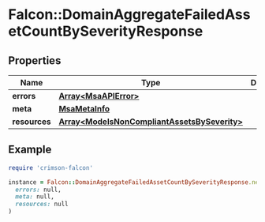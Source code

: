 # Falcon::DomainAggregateFailedAssetCountBySeverityResponse

## Properties

| Name | Type | Description | Notes |
| ---- | ---- | ----------- | ----- |
| **errors** | [**Array&lt;MsaAPIError&gt;**](MsaAPIError.md) |  | [optional] |
| **meta** | [**MsaMetaInfo**](MsaMetaInfo.md) |  |  |
| **resources** | [**Array&lt;ModelsNonCompliantAssetsBySeverity&gt;**](ModelsNonCompliantAssetsBySeverity.md) |  |  |

## Example

```ruby
require 'crimson-falcon'

instance = Falcon::DomainAggregateFailedAssetCountBySeverityResponse.new(
  errors: null,
  meta: null,
  resources: null
)
```

